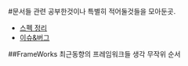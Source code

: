 #문서들
  관련 공부한것이나 특별히 적어둘것들을 모아둔곳.
  - [스펙 정리](https://github.com/sipubot/WIKI/blob/master/DB/SPEC.md)
  - [이슈&버그](https://github.com/sipubot/WIKI/blob/master/DB/ISSUE%26BUG.md)

##FrameWorks
최근동향의 프레임워크들 생각 무작위 순서
